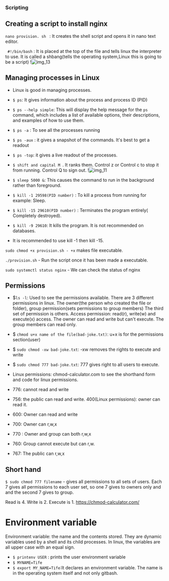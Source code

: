 ### Scripting ###
## Creating a script to install nginx ##
`nano provision. sh ` : It creates the shell script and opens it in nano text editor. 

` #!/bin/bash` : It is placed at the top of the file and tells linux the interpreter to use.
It is called a shbang(tells the operating system,Linux this is going to be a script)
!![img_13](https://github.com/Boluti/AWS_and_Cloud_Computing/assets/145682024/0cb1746b-1966-4f52-9296-6133b94fedf6)


## Managing processes in Linux ##
 - Linux is good in managing processes.
 - `$ ps`: It gives information about the process and process ID (PID)
 - `$ ps --help simple`: This will display the help message for the `ps` command, which includes a list of available options, their descriptions, and examples of how to use them.
 - `$ ps -a` : To see all the processes running
 - `$ ps -aux` : it gives a snapshot of the commands. It's best to get a readout 
 - `$ ps -top`: it gives a live readout of the processes.
 - `$ shift and capital M `. It ranks them.  Control z or Control c to stop it from running. Control Q to sign out.
!![img_11](https://github.com/Boluti/AWS_and_Cloud_Computing/assets/145682024/9c4732ab-2c13-44e1-af6e-0395a9459ddf)

 - `$ sleep 5000 &`: This causes the command to run in the background rather than foreground.
 - `$ kill -1 29598(PID number)` : To kill a process from running for example: Sleep.
 - `$ kill -15 29610(PID number)` : Terminates the program entirely( Completely destroyed).
 - `$ kill -9 29610`: It kills the program. It is not recommended on databases.
 - It is recommended to use kill -1 then kill -15. 

 `sudo chmod +x provision.sh - +x` makes file executable.

`./provision.sh` - Run the script once it has been made a executable.

`sudo systemctl status nginx` - We can check the status of nginx

## Permissions ##

- $`ls -l`: Used to see the permissions available.  There are 3 different permissions in linux. The owner(the person who created the file or folder), group permission(sets permissions to group members)
The third set of permission is others. 
Access permission: read(r), write(w) and execute(x) access. 
The owner can read and write but can't execute. The group members can read only. 
- $ `chmod u+x name of the file(bad-joke.txt)`: u+x is for the permissions section(user)
  
- $ `sudo chmod -xw bad-joke.txt`: -xw removes the rights to execute and write
- $ `sudo chmod 777 bad-joke.txt`: 777 gives right to all users to execute. 
- Linux permissions:
chmod-calculator.com to see the shorthand form and code for linux permissions. 
- 776: cannot read and write
- 756: the public can read and write. 
400(Linux permissions): owner can read it.
- 600: Owner can read and write
- 700: Owner can r,w,x
- 770 : Owner and group can both r,w,x
- 760: Group cannot execute but can r,w.
- 767: The public can r,w,x

## Short hand ##
`$ sudo chmod 777 filename` - gives all permissions to all sets of users. Each 7 gives all permissions to each user set, so one 7 gives to owners only and and the second 7 gives to group.

Read is 4. Write is 2. Execute is 1. https://chmod-calculator.com/
#  Environment variable #

Environment variable: the name and the contents stored. They are dynamic variables used by a shell and its child processes.
In linux, the variables are all upper case with an equal sign. 
- `$ printenv USER` : prints the user environment variable
- `$ MYNAME=Tife`
- `$ export MY_NAME=Tife`:It declares an environment variable. The name is in the operating system itself and not only gitbash.
  
